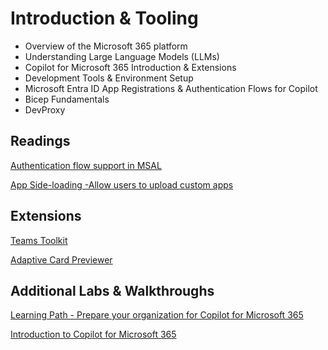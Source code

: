 # Introduction & Tooling

- Overview of the Microsoft 365 platform
- Understanding Large Language Models (LLMs)
- Copilot for Microsoft 365 Introduction & Extensions
- Development Tools & Environment Setup
- Microsoft Entra ID App Registrations & Authentication Flows for Copilot
- Bicep Fundamentals
- DevProxy

## Readings

[Authentication flow support in MSAL](https://learn.microsoft.com/en-us/entra/identity-platform/msal-authentication-flows)

[App Side-loading -Allow users to upload custom apps](https://learn.microsoft.com/en-us/microsoftteams/teams-custom-app-policies-and-settings#allow-users-to-upload-custom-apps)

## Extensions

[Teams Toolkit](https://marketplace.visualstudio.com/items?itemName=TeamsDevApp.ms-teams-vscode-extension)

[Adaptive Card Previewer](https://marketplace.visualstudio.com/items?itemName=TeamsDevApp.vscode-adaptive-cards)

## Additional Labs & Walkthroughs

[Learning Path - Prepare your organization for Copilot for Microsoft 365](https://learn.microsoft.com/en-us/training/paths/prepare-your-organization-microsoft-365-copilot/)

[Introduction to Copilot for Microsoft 365](https://learn.microsoft.com/en-us/training/modules/introduction-microsoft-365-copilot/)